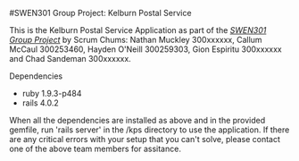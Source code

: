 #SWEN301 Group Project: Kelburn Postal Service

This is the Kelburn Postal Service Application as part of the [*SWEN301 Group Project*](https://ecs.victoria.ac.nz/foswiki/pub/Courses/SWEN301_2014T1/AssignmentsProject/project.pdf) 
by Scrum Chums: Nathan Muckley 300xxxxxx, Callum McCaul 300253460, Hayden O'Neill 300259303, Gion Espiritu 300xxxxxx and Chad Sandeman 300xxxxxx.

Dependencies
* ruby 1.9.3-p484
* rails 4.0.2

When all the dependencies are installed as above and in the provided gemfile, run 'rails server' in the /kps directory to use the application.
If there are any critical errors with your setup that you can't solve, please contact one of the above team members for assitance.